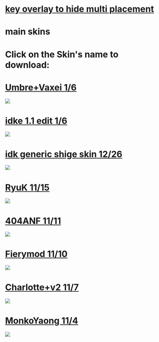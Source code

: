 # [key overlay to hide multi placement](https://i.imgur.com/DzARxDy.png)

# main skins

# Click on the Skin's name to download:

# [Umbre+Vaxei 1/6](https://puu.sh/CsH0m/da2ec61150.osk)
![](https://osu.ppy.sh/ss/12457820)

# [idke 1.1 edit 1/6](https://puu.sh/CsH8l/fae9db77fe.osk)
![](https://osu.ppy.sh/ss/12457853)

# [idk generic shige skin 12/26](https://puu.sh/CnHZW/1599b32a33.osk)
![](https://osu.ppy.sh/ss/12391557)

# [RyuK 11/15](https://puu.sh/C2vu7/04936abe9e.osk)
![](https://osu.ppy.sh/ss/12149429)

# [404ANF 11/11](https://puu.sh/C04ZE/0959960151.osk)
![](https://osu.ppy.sh/ss/12125131)

# [Fierymod 11/10](https://puu.sh/BZy4E/339b4d873d.osk)
![](https://osu.ppy.sh/ss/12117428)

# [Charlotte+v2 11/7](https://puu.sh/BY8px/e0f11019ab.osk)
![](https://i.imgur.com/FShrCmr.jpg)

# [MonkoYaong 11/4](http://www.mediafire.com/file/owkpu3vsnl9zm4h/MonkoYaong.osk/file)
![](https://i.imgur.com/PR7UjdC.jpg)


